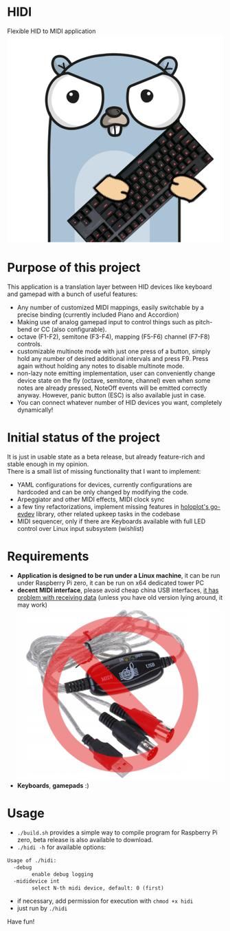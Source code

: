 # HIDI
Flexible HID to MIDI application
![no china usb midi](./docs/hidi-logo.png)

# Purpose of this project
This application is a translation layer between HID devices like keyboard and gamepad with a bunch of useful features:

- Any number of customized MIDI mappings, easily switchable by a precise binding (currently included Piano and Accordion)
- Making use of analog gamepad input to control things such as pitch-bend or CC (also configurable).
- octave (F1-F2), semitone (F3-F4), mapping (F5-F6) channel (F7-F8) controls.
- customizable multinote mode with just one press of a button, simply hold any number of desired additional intervals
  and press F9. Press again without holding any notes to disable multinote mode.
- non-lazy note emitting implementation, user can conveniently change device state on the fly (octave, semitone, channel)
  even when some notes are already pressed, NoteOff events will be emitted correctly anyway. However, panic button (ESC)
  is also available just in case.
- You can connect whatever number of HID devices you want, completely dynamically!

# Initial status of the project
It is just in usable state as a beta release, but already feature-rich and stable enough in my opinion.  
There is a small list of missing functionality that I want to implement:
- YAML configurations for devices, currently configurations are hardcoded and can be only changed by modifying the code.
- Arpeggiator and other MIDI effects, MIDI clock sync
- a few tiny refactorizations, implement missing features in [holoplot's go-evdev](https://github.com/holoplot/go-evdev) library,
  other related upkeep tasks in the codebase
- MIDI sequencer, only if there are Keyboards available with full LED control over Linux input subsystem (wishlist)  

# Requirements
- **Application is designed to be run under a Linux machine**, it can be run under Raspberry Pi zero,
  it can be run on x64 dedicated tower PC
- **decent MIDI interface**, please avoid cheap china USB interfaces, [it has problem with receiving data](http://www.arvydas.co.uk/2013/07/cheap-usb-midi-cable-some-self-assembly-may-be-required/)
  (unless you have old version lying around, it may work)
  ![no china usb midi](./docs/no-china-usb-midi.png)
- **Keyboards**, **gamepads** :)

# Usage
- `./build.sh` provides a simple way to compile program for Raspberry Pi zero, beta release is also available to download.
- `./hidi -h` for available options:
```
Usage of ./hidi:
  -debug
        enable debug logging
  -mididevice int
        select N-th midi device, default: 0 (first)
```
- if necessary, add permission for execution with `chmod +x hidi`
- just run by `./hidi`

Have fun!
